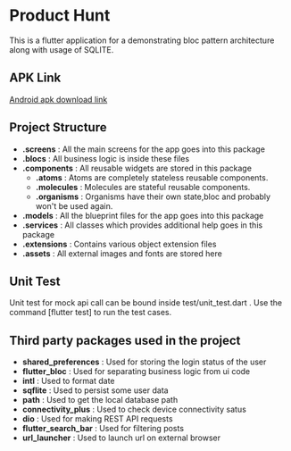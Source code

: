 # Product Hunt  
  
This is a flutter application for a demonstrating bloc pattern architecture along with usage of SQLITE.  

## APK Link 
[Android apk download link](https://drive.google.com/file/d/1LXxTMXHN1ysdNi83PD2O7QedUN5X2XP1/view?usp=sharing)


   
## Project Structure  
  
- **.screens** : All the main screens for the app goes into this package  
- **.blocs** : All business logic is inside these files 
- **.components** : All reusable widgets are stored in this package  
  - **.atoms** : Atoms are completely stateless reusable components.  
  - **.molecules** : Molecules are stateful reusable components.  
  - **.organisms** : Organisms have their own state,bloc and probably won't be used again.  
- **.models** : All the blueprint files for the app goes into this package  
- **.services** : All classes which provides additional help goes in this package  
- **.extensions** : Contains various object extension files  
- **.assets** : All external images and fonts are stored here 

## Unit Test
Unit test for mock api call can be bound inside test/unit_test.dart .
Use the command [flutter test] to run the test cases.
  
## Third party packages used in the project  
  
- **shared_preferences** : Used for storing the login status of the user  
- **flutter_bloc** : Used for separating business logic from ui code
- **intl** : Used to format date
- **sqflite** : Used to persist some user data
- **path** : Used to get the local database path
- **connectivity_plus** : Used to check device connectivity satus
- **dio** : Used for making REST API requests
- **flutter_search_bar** : Used for filtering posts
- **url_launcher** : Used to launch url on external browser